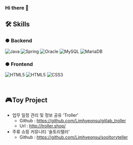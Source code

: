 ### Hi there 👋

<!--
**Limhyeonsu/Limhyeonsu** is a ✨ _special_ ✨ repository because its `README.md` (this file) appears on your GitHub profile.

Here are some ideas to get you started:

- 🔭 I’m currently working on ...
- 🌱 I’m currently learning ...
- 👯 I’m looking to collaborate on ...
- 🤔 I’m looking for help with ...
- 💬 Ask me about ...
- 📫 How to reach me: ...
- 😄 Pronouns: ...
- ⚡ Fun fact: ...
-->

## 🛠 Skills
### ● Backend
<p>
  <img alt="Java" src ="https://img.shields.io/badge/Java-007396?&logo=Java&logoColor=white"/>
  <img alt="Spring" src ="https://img.shields.io/badge/Spring-6DB33F?&logo=Spring&logoColor=white"/>
  <img alt="Oracle" src ="https://img.shields.io/badge/Oracle-F80000?&logo=Oracle&logoColor=white"/>
  <img alt="MySQL" src ="https://img.shields.io/badge/MySQL-4479A1?&logo=MySQL&logoColor=white"/>
  <img alt="MariaDB" src ="https://img.shields.io/badge/MariaDB-003545?&logo=MariaDB&logoColor=white"/>
</p>

### ● Frontend
<p>
  <img alt="HTML5" src ="https://img.shields.io/badge/-JavaScript-FDDC00?&logo=JavaScript&logoColor=white"/>
  <img alt="HTML5" src ="https://img.shields.io/badge/HTML5-E34F26?&logo=HTML5&logoColor=white"/>
  <img alt="CSS3" src ="https://img.shields.io/badge/CSS3-1572B6?&logo=CSS3&logoColor=white"/>
</p>

<br />

## 🎮Toy Project
* 업무 일정 관리 및 정보 공유 'Troller'
  * Github : https://github.com/Limhyeonsu/gitlab_troller
  * Url : http://troller.shop/
* 주류 쇼핑 커뮤니티 '술토리텔러'
  * Github : https://github.com/Limhyeonsu/sooltoryteller
